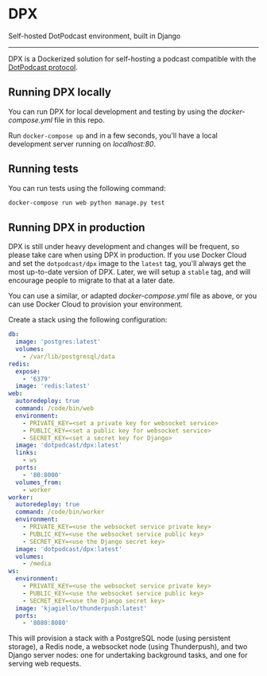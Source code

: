 DPX
===

Self-hosted DotPodcast environment, built in Django

---

DPX is a Dockerized solution for self-hosting a podcast compatible with the [DotPodcast protocol](https://dotpodcast.co/).

## Running DPX locally

You can run DPX for local development and testing by using the _docker-compose.yml_ file in this repo.

Run `docker-compose up` and in a few seconds, you'll have a local development server running on _localhost:80_.

## Running tests

You can run tests using the following command:

```sh
docker-compose run web python manage.py test
```

## Running DPX in production

DPX is still under heavy development and changes will be frequent, so please take care when using DPX in production. If you use Docker Cloud and set the `dotpodcast/dpx` image to the `latest` tag, you'll always get the most up-to-date version of DPX. Later, we will setup a `stable` tag, and will encourage people to migrate to that at a later date.

You can use a similar, or adapted _docker-compose.yml_ file as above, or you can use Docker Cloud to provision your environment.

Create a stack using the following configuration:

```yaml
db:
  image: 'postgres:latest'
  volumes:
    - /var/lib/postgresql/data
redis:
  expose:
    - '6379'
  image: 'redis:latest'
web:
  autoredeploy: true
  command: /code/bin/web
  environment:
    - PRIVATE_KEY=<set a private key for websocket service>
    - PUBLIC_KEY=<set a public key for websocket service>
    - SECRET_KEY=<set a secret key for Django>
  image: 'dotpodcast/dpx:latest'
  links:
    - ws
  ports:
    - '80:8000'
  volumes_from:
    - worker
worker:
  autoredeploy: true
  command: /code/bin/worker
  environment:
    - PRIVATE_KEY=<use the websocket service private key>
    - PUBLIC_KEY=<use the websocket service public key>
    - SECRET_KEY=<use the Django secret key>
  image: 'dotpodcast/dpx:latest'
  volumes:
    - /media
ws:
  environment:
    - PRIVATE_KEY=<use the websocket service private key>
    - PUBLIC_KEY=<use the websocket service public key>
    - SECRET_KEY=<use the Django secret key>
  image: 'kjagiello/thunderpush:latest'
  ports:
    - '8080:8080'
```

This will provision a stack with a PostgreSQL node (using persistent storage), a Redis node, a websocket node (using Thunderpush), and two Django server nodes: one for undertaking background tasks, and one for serving web requests.
